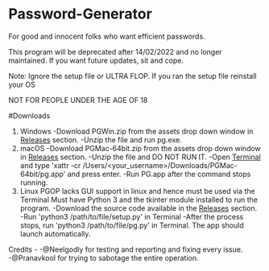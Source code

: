 # Password-Generator
For good and innocent folks who want efficient passwords.

This program will be deprecated after 14/02/2022 and no longer maintained. If you want future updates, sit and cope.

Note: Ignore the setup file or ULTRA FLOP. If you ran the setup file reinstall your OS

NOT FOR PEOPLE UNDER THE AGE OF 18

#Downloads
1. Windows
   -Download PGWin.zip from the assets drop down window in [Releases](https://github.com/AdityaJS12321/Password-Generator/releases) section.
   -Unzip the file and run pg.exe.
2. macOS
   -Download PGMac-64bit.zip from the assets drop down window in [Releases](https://github.com/AdityaJS12321/Password-Generator/releases) section.
   -Unzip the file and DO NOT RUN IT.
   -Open [Terminal](https://support.apple.com/en-in/guide/terminal/apd5265185d-f365-44cb-8b09-71a064a42125/mac) and type 'xattr -cr /Users/<your_username>/Downloads/PGMac-64bit/pg.app' and press enter.
   -Run PG.app after the command stops running.
3. Linux
   PGOP lacks GUI support in linux and hence must be used via the Terminal
   Must have Python 3 and the tkinter module installed to run the program.
   -Download the source code available in the [Releases](https://github.com/AdityaJS12321/Password-Generator/releases) section.
   -Run 'python3 /path/to/file/setup.py' in Terminal
   -After the process stops, run 'python3 /path/to/file/pg.py' in Terminal. The app should launch automatically.
   
Credits - 
   -@Neelgodly for testing and reporting and fixing every issue.     
   -@Pranavkool for trying to sabotage the entire operation.
